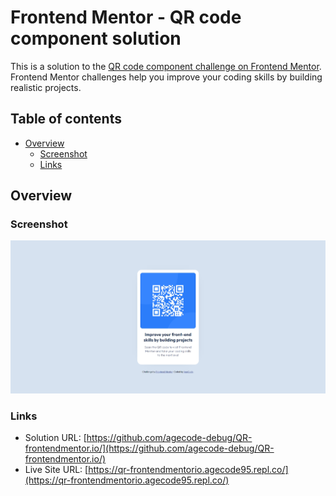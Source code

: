 # Frontend Mentor - QR code component solution

This is a solution to the [QR code component challenge on Frontend Mentor](https://www.frontendmentor.io/challenges/qr-code-component-iux_sIO_H). Frontend Mentor challenges help you improve your coding skills by building realistic projects. 

## Table of contents

- [Overview](#overview)
  - [Screenshot](#screenshot)
  - [Links](#links)

## Overview

### Screenshot

![Image of what I made](./images/image.png)

### Links

- Solution URL: [https://github.com/agecode-debug/QR-frontendmentor.io/](https://github.com/agecode-debug/QR-frontendmentor.io/)
- Live Site URL: [https://qr-frontendmentorio.agecode95.repl.co/](https://qr-frontendmentorio.agecode95.repl.co/)